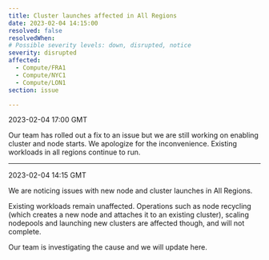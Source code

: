 ```yaml
---
title: Cluster launches affected in All Regions
date: 2023-02-04 14:15:00
resolved: false
resolvedWhen: 
# Possible severity levels: down, disrupted, notice
severity: disrupted
affected:
  - Compute/FRA1
  - Compute/NYC1
  - Compute/LON1
section: issue

---
```


2023-02-04 17:00 GMT

Our team has rolled out a fix to an issue but we are still working on enabling cluster and node starts. We apologize for the inconvenience. Existing workloads in all regions continue to run.

---

2023-02-04 14:15 GMT

We are noticing issues with new node and cluster launches in All Regions.

Existing workloads remain unaffected. Operations such as node recycling (which creates a new node and attaches it to an existing cluster), scaling nodepools and launching new clusters are affected though, and will not complete.

Our team is investigating the cause and we will update here.
